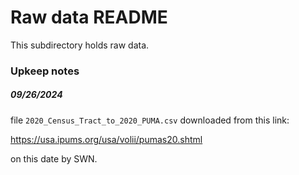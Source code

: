 # Raw data README

This subdirectory holds raw data.

### Upkeep notes

##### 09/26/2024

file `2020_Census_Tract_to_2020_PUMA.csv` downloaded from this link: 

https://usa.ipums.org/usa/volii/pumas20.shtml

on this date by SWN.
